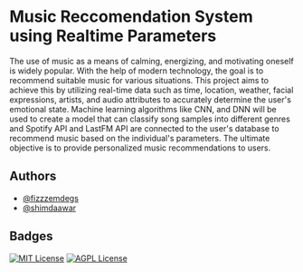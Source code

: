 
# Music Reccomendation System using Realtime Parameters  

The use of music as a means of calming, energizing, and motivating oneself is widely popular. With the help of modern technology, the goal is to recommend suitable music for various situations. This project aims to achieve this by utilizing real-time data such as time, location, weather, facial expressions, artists, and audio attributes to accurately determine the user's emotional state. Machine learning algorithms like CNN, and DNN will be used to create a model that can classify song samples into different genres and Spotify API and LastFM API are connected to the user's database to recommend music based on the individual's parameters. The ultimate objective is to provide personalized music recommendations to users.

## Authors

- [@fizzzemdegs](https://github.com/fizzzemdegs)
- [@shimdaawar](https://github.com/shimdaawar)



## Badges

[![MIT License](https://img.shields.io/badge/License-MIT-green.svg)](https://choosealicense.com/licenses/mit/)
[![AGPL License](https://img.shields.io/badge/python-3.9.0-blue)]()

